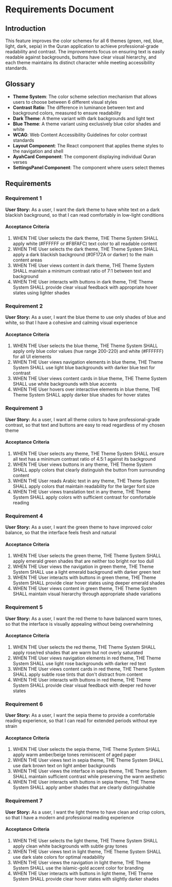 # Requirements Document

## Introduction

This feature improves the color schemes for all 6 themes (green, red, blue, light, dark, sepia) in the Quran application to achieve professional-grade readability and contrast. The improvements focus on ensuring text is easily readable against backgrounds, buttons have clear visual hierarchy, and each theme maintains its distinct character while meeting accessibility standards.

## Glossary

- **Theme System**: The color scheme selection mechanism that allows users to choose between 6 different visual styles
- **Contrast Ratio**: The difference in luminance between text and background colors, measured to ensure readability
- **Dark Theme**: A theme variant with dark backgrounds and light text
- **Blue Theme**: A theme variant using exclusively blue color shades and white
- **WCAG**: Web Content Accessibility Guidelines for color contrast standards
- **Layout Component**: The React component that applies theme styles to the navigation and shell
- **AyahCard Component**: The component displaying individual Quran verses
- **SettingsPanel Component**: The component where users select themes

## Requirements

### Requirement 1

**User Story:** As a user, I want the dark theme to have white text on a dark blackish background, so that I can read comfortably in low-light conditions

#### Acceptance Criteria

1. WHEN THE User selects the dark theme, THE Theme System SHALL apply white (#FFFFFF or #F8FAFC) text color to all readable content
2. WHEN THE User selects the dark theme, THE Theme System SHALL apply a dark blackish background (#0F172A or darker) to the main content areas
3. WHEN THE User views content in dark theme, THE Theme System SHALL maintain a minimum contrast ratio of 7:1 between text and background
4. WHEN THE User interacts with buttons in dark theme, THE Theme System SHALL provide clear visual feedback with appropriate hover states using lighter shades

### Requirement 2

**User Story:** As a user, I want the blue theme to use only shades of blue and white, so that I have a cohesive and calming visual experience

#### Acceptance Criteria

1. WHEN THE User selects the blue theme, THE Theme System SHALL apply only blue color values (hue range 200-220) and white (#FFFFFF) for all UI elements
2. WHEN THE User views navigation elements in blue theme, THE Theme System SHALL use light blue backgrounds with darker blue text for contrast
3. WHEN THE User views content cards in blue theme, THE Theme System SHALL use white backgrounds with blue accents
4. WHEN THE User hovers over interactive elements in blue theme, THE Theme System SHALL apply darker blue shades for hover states

### Requirement 3

**User Story:** As a user, I want all theme colors to have professional-grade contrast, so that text and buttons are easy to read regardless of my chosen theme

#### Acceptance Criteria

1. WHEN THE User selects any theme, THE Theme System SHALL ensure all text has a minimum contrast ratio of 4.5:1 against its background
2. WHEN THE User views buttons in any theme, THE Theme System SHALL apply colors that clearly distinguish the button from surrounding content
3. WHEN THE User reads Arabic text in any theme, THE Theme System SHALL apply colors that maintain readability for the larger font size
4. WHEN THE User views translation text in any theme, THE Theme System SHALL apply colors with sufficient contrast for comfortable reading

### Requirement 4

**User Story:** As a user, I want the green theme to have improved color balance, so that the interface feels fresh and natural

#### Acceptance Criteria

1. WHEN THE User selects the green theme, THE Theme System SHALL apply emerald green shades that are neither too bright nor too dull
2. WHEN THE User views the navigation in green theme, THE Theme System SHALL use a light emerald background with darker green text
3. WHEN THE User interacts with buttons in green theme, THE Theme System SHALL provide clear hover states using deeper emerald shades
4. WHEN THE User views content in green theme, THE Theme System SHALL maintain visual hierarchy through appropriate shade variations

### Requirement 5

**User Story:** As a user, I want the red theme to have balanced warm tones, so that the interface is visually appealing without being overwhelming

#### Acceptance Criteria

1. WHEN THE User selects the red theme, THE Theme System SHALL apply rose/red shades that are warm but not overly saturated
2. WHEN THE User views navigation elements in red theme, THE Theme System SHALL use light rose backgrounds with darker red text
3. WHEN THE User views content cards in red theme, THE Theme System SHALL apply subtle rose tints that don't distract from content
4. WHEN THE User interacts with buttons in red theme, THE Theme System SHALL provide clear visual feedback with deeper red hover states

### Requirement 6

**User Story:** As a user, I want the sepia theme to provide a comfortable reading experience, so that I can read for extended periods without eye strain

#### Acceptance Criteria

1. WHEN THE User selects the sepia theme, THE Theme System SHALL apply warm amber/beige tones reminiscent of aged paper
2. WHEN THE User views text in sepia theme, THE Theme System SHALL use dark brown text on light amber backgrounds
3. WHEN THE User views the interface in sepia theme, THE Theme System SHALL maintain sufficient contrast while preserving the warm aesthetic
4. WHEN THE User interacts with buttons in sepia theme, THE Theme System SHALL apply amber shades that are clearly distinguishable

### Requirement 7

**User Story:** As a user, I want the light theme to have clean and crisp colors, so that I have a modern and professional reading experience

#### Acceptance Criteria

1. WHEN THE User selects the light theme, THE Theme System SHALL apply clean white backgrounds with subtle gray tones
2. WHEN THE User views text in light theme, THE Theme System SHALL use dark slate colors for optimal readability
3. WHEN THE User views the navigation in light theme, THE Theme System SHALL use the islamic-gold accent color for branding
4. WHEN THE User interacts with buttons in light theme, THE Theme System SHALL provide clear hover states with slightly darker shades
